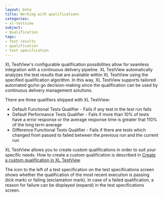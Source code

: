 ```yaml
---
layout: beta
title: Working with qualifications
categories:
- xl-testview
subject:
- Qualification
tags:
- test results
- qualification
- test specification
---
```


XL TestView's configurable qualification possibilities allow for seamless integration with a continuous delivery pipeline. XL TestView automatically analyzes the test results that are available within XL TestView using the specified qualification algorithm. In this way, XL TestView supports tailored automated go/no go decision-making since the qualification can be used by continuous delivery management solutions.

There are three qualifiers shipped with XL TestView:

* Default Functional Tests Qualifier - Fails if any test in the test run fails
* Default Performance Tests Qualifier - Fails if more than 10% of tests have a error response or the average response time is greater that 110% of the long term average
* Difference Functional Tests Qualifier - Fails if there are tests which changed from passed to failed between the previous run and the current run

XL TestView allows you to create custom qualifications in order to suit your specific needs. How to create a custom qualification is described in [Create a custom qualification in XL TestView](/xl-testview/how-to/create-a-custom-qualification-in-xl-test.html).

The icon to the left of a test specification on the test specifications screen shows whether the qualification of the most recent execution is passing (tick mark) or failing (exclamation mark). In case of a failed qualification, a reason for failure can be displayed (expand) in the test specifications screen.
